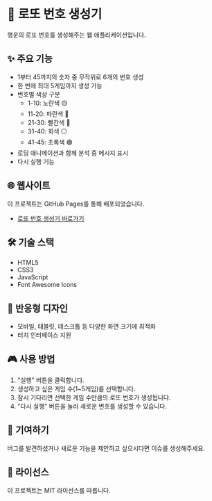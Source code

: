 # 🎱 로또 번호 생성기

행운의 로또 번호를 생성해주는 웹 애플리케이션입니다.

## ✨ 주요 기능

- 1부터 45까지의 숫자 중 무작위로 6개의 번호 생성
- 한 번에 최대 5게임까지 생성 가능
- 번호별 색상 구분
  - 1-10: 노란색 🟡
  - 11-20: 파란색 🔵
  - 21-30: 빨간색 🔴
  - 31-40: 회색 ⚪
  - 41-45: 초록색 🟢
- 로딩 애니메이션과 함께 분석 중 메시지 표시
- 다시 실행 기능

## 🌐 웹사이트

이 프로젝트는 GitHub Pages를 통해 배포되었습니다.
- [로또 번호 생성기 바로가기](https://Koooo1017.github.io/lotto-generator)

## 🛠️ 기술 스택

- HTML5
- CSS3
- JavaScript
- Font Awesome Icons

## 📱 반응형 디자인

- 모바일, 태블릿, 데스크톱 등 다양한 화면 크기에 최적화
- 터치 인터페이스 지원

## 🎮 사용 방법

1. "실행" 버튼을 클릭합니다.
2. 생성하고 싶은 게임 수(1~5게임)를 선택합니다.
3. 잠시 기다리면 선택한 게임 수만큼의 로또 번호가 생성됩니다.
4. "다시 실행" 버튼을 눌러 새로운 번호를 생성할 수 있습니다.

## 🤝 기여하기

버그를 발견하셨거나 새로운 기능을 제안하고 싶으시다면 이슈를 생성해주세요.

## 📜 라이선스

이 프로젝트는 MIT 라이선스를 따릅니다. 
